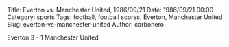 Title: Everton vs. Manchester United, 1986/09/21
Date: 1986/09/21 00:00
Category: sports
Tags: football, football scores, Everton, Manchester United
Slug: everton-vs-manchester-united
Author: carbonero


Everton 3 - 1 Manchester United
